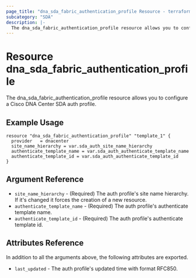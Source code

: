 ```yaml
---
page_title: "dna_sda_fabric_authentication_profile Resource - terraform-provider-dnacenter"
subcategory: "SDA"
description: |-
  The dna_sda_fabric_authentication_profile resource allows you to configure a Cisco DNA Center SDA auth profile.
---
```


# Resource dna_sda_fabric_authentication_profile

The dna_sda_fabric_authentication_profile resource allows you to configure a Cisco DNA Center SDA auth profile.

## Example Usage

```hcl
resource "dna_sda_fabric_authentication_profile" "template_1" {
  provider   = dnacenter
  site_name_hierarchy = var.sda_auth_site_name_hierarchy
  authenticate_template_name = var.sda_auth_authenticate_template_name
  authenticate_template_id = var.sda_auth_authenticate_template_id
}
```

## Argument Reference

- `site_name_hierarchy` - (Required) The auth profile's site name hierarchy. If it's changed it forces the creation of a new resource.
- `authenticate_template_name` - (Required) The auth profile's authenticate template name.
- `authenticate_template_id` - (Required) The auth profile's authenticate template id.

## Attributes Reference

In addition to all the arguments above, the following attributes are exported.

- `last_updated` - The auth profile's updated time with format RFC850.
